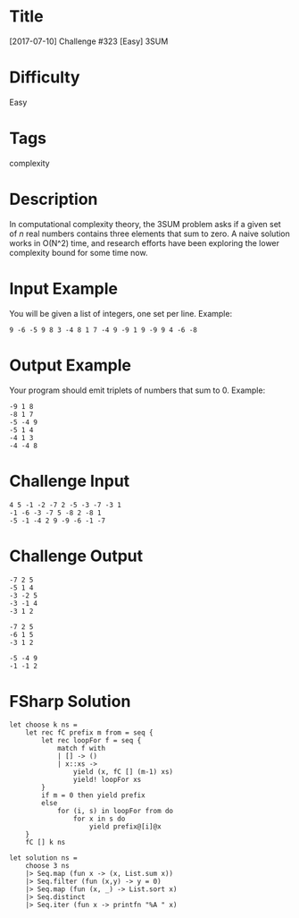 # Title

[2017-07-10] Challenge #323 [Easy] 3SUM

# Difficulty

Easy

# Tags

complexity

# Description

In computational complexity theory, the 3SUM problem asks if a given set of *n* real numbers contains three elements that sum to zero. A naive solution works in O(N^2) time, and research efforts have been exploring the lower complexity bound for some time now. 

# Input Example

You will be given a list of integers, one set per line. Example:

	9 -6 -5 9 8 3 -4 8 1 7 -4 9 -9 1 9 -9 9 4 -6 -8

# Output Example

Your program should emit triplets of numbers that sum to 0. Example:

	-9 1 8
	-8 1 7
	-5 -4 9
	-5 1 4
	-4 1 3
	-4 -4 8

# Challenge Input

	4 5 -1 -2 -7 2 -5 -3 -7 -3 1
	-1 -6 -3 -7 5 -8 2 -8 1
	-5 -1 -4 2 9 -9 -6 -1 -7

# Challenge Output

	-7 2 5
	-5 1 4
	-3 -2 5
	-3 -1 4
	-3 1 2
	
	-7 2 5
	-6 1 5
	-3 1 2
	
	-5 -4 9
	-1 -1 2

# FSharp Solution

	let choose k ns =
	    let rec fC prefix m from = seq {
	        let rec loopFor f = seq {
	            match f with
	            | [] -> ()
	            | x::xs ->
	                yield (x, fC [] (m-1) xs)
	                yield! loopFor xs
	        }
	        if m = 0 then yield prefix
	        else
	            for (i, s) in loopFor from do
	                for x in s do
	                    yield prefix@[i]@x        
	    }
	    fC [] k ns
	
	let solution ns =
		choose 3 ns 
		|> Seq.map (fun x -> (x, List.sum x)) 
		|> Seq.filter (fun (x,y) -> y = 0) 
		|> Seq.map (fun (x, _) -> List.sort x)
		|> Seq.distinct
		|> Seq.iter (fun x -> printfn "%A " x)
